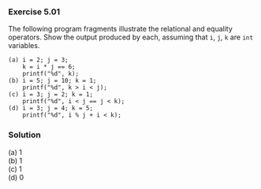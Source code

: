 ### Exercise 5.01
The following program fragments illustrate the relational and equality operators. Show the  output produced by each, assuming that `i`, `j`, `k` are `int` variables.
```
(a) i = 2; j = 3;
    k = i * j == 6;
    printf("%d", k);
(b) i = 5; j = 10; k = 1;
    printf("%d", k > i < j);
(c) i = 3; j = 2; k = 1;
    printf("%d", i < j == j < k);
(d) i = 3; j = 4; k = 5;
    printf("%d", i % j + i < k);
```

### Solution
(a) 1  
(b) 1  
(c) 1  
(d) 0
